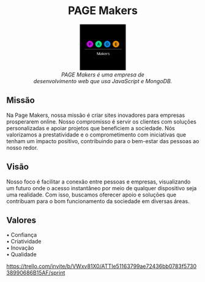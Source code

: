 <h1 align="center">PAGE Makers</h1>

<p align="center">
  <img src="https://github.com/Page-Makers/.github/blob/main/images/pgmfpreto.png" alt="PAGE Makers-logo" width="120px" height="120px"/>
  <br>
  <em>PAGE Makers é uma empresa de <br>desenvolvimento web que usa JavaScript e MongoDB.</em>
  <br>
</p>


## Missão

Na Page Makers, nossa missão é criar sites inovadores para empresas prosperarem online. Nosso compromisso é servir os clientes com soluções personalizadas e apoiar projetos que beneficiem a sociedade. Nós valorizamos a prestatividade e o comprometimento com iniciativas que tenham um impacto positivo, contribuindo para o bem-estar das pessoas ao nosso redor.

## Visão

Nosso foco é facilitar a conexão entre pessoas e empresas, visualizando um futuro onde o acesso instantâneo por meio de qualquer dispositivo seja uma realidade. Com isso, buscamos oferecer apoio e soluções que contribuam para o bom funcionamento da sociedade em diversas áreas.

## Valores

• Confiança<br>
• Criatividade<br>
• Inovação<br>
• Qualidade<br>

https://trello.com/invite/b/VWxv81X0/ATTIe51163799ae72436bb0783f573038990686B15AF/sprint


